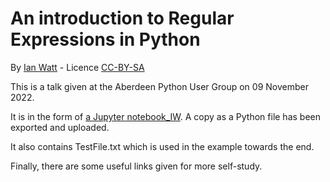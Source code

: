 # An introduction to Regular Expressions in Python
By [Ian Watt](https://github.com/watty62) - Licence [CC-BY-SA](https://creativecommons.org/licenses/by-sa/4.0/)

This is a talk given at the Aberdeen Python User Group on 09 November 2022. 

It is in the form of [a Jupyter notebook_IW](Intro_to_regexes_IW.ipynb). A copy as a Python file has been exported and uploaded.

It also contains TestFile.txt which is used in the example towards the end. 

Finally, there are some useful links given for more self-study. 
